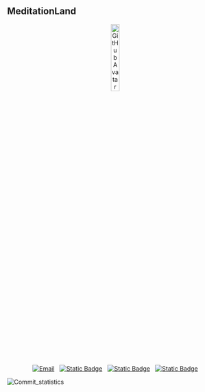 <!-- markdownlint-disable first-line-h1 -->
<!-- markdownlint-disable html -->
## MeditationLand
<p align="center">
  <img src="https://github.com/MeditationLand.png" width="20%" alt="GitHubAvatar">
</p>
<p align="center">
  <a href="mailto:qianneng99@gmail.com"><img alt="Email" src="https://img.shields.io/badge/Email-blue"></a>&nbsp;&nbsp;
  <a href="https://x.com/qianneng175867"><img alt="Static Badge" src="https://img.shields.io/badge/X-black"></a>&nbsp;&nbsp;
  <a href="https://t.me/qianneng_99"><img alt="Static Badge" src="https://img.shields.io/badge/Telegram-lightblue"></a>&nbsp;&nbsp;
  <a href="https://meditationland.github.io/"><img alt="Static Badge" src="https://img.shields.io/badge/Website-grey"></a>
</p>

![Commit_statistics](https://github-readme-activity-graph.vercel.app/graph?username=MeditationLand&custom_title=Commit%20statistics&hide_border=true&bg_color=008c8c&title_color=ffffff&color=ffffff&line=2F4F4F&point=e85827&radius=16)